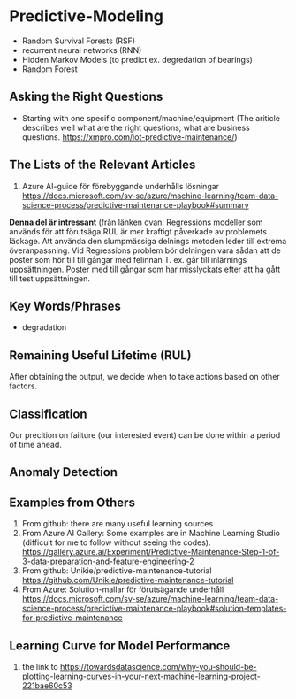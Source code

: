 # Predictive-Modeling

- Random Survival Forests (RSF) 
- recurrent neural networks (RNN)
- Hidden Markov Models (to predict ex. degredation of bearings)
- Random Forest

## Asking the Right Questions

- Starting with one specific component/machine/equipment  (The ariticle describes well what are the right questions, what are business questions. https://xmpro.com/iot-predictive-maintenance/)

## The Lists of the Relevant Articles

1. Azure AI-guide för förebyggande underhålls lösningar
https://docs.microsoft.com/sv-se/azure/machine-learning/team-data-science-process/predictive-maintenance-playbook#summary

**Denna del är intressant** (från länken ovan:
Regressions modeller som används för att förutsäga RUL är mer kraftigt påverkade av problemets läckage. Att använda den slumpmässiga delnings metoden leder till extrema överanpassning. Vid Regressions problem bör delningen vara sådan att de poster som hör till till gångar med felinnan T. ex. går till inlärnings uppsättningen. Poster med till gångar som har misslyckats efter att ha gått till test uppsättningen.

## Key Words/Phrases
- degradation

## Remaining Useful Lifetime (RUL)
After obtaining the output, we decide when to take actions based on other factors. 

## Classification
Our precition on failture (our interested event) can be done within a period of time ahead.

## Anomaly Detection

## Examples from Others

1. From github: there are many useful learning sources
2. From Azure AI Gallery: Some examples are in Machine Learning Studio (difficult for me to follow without seeing the codes).
https://gallery.azure.ai/Experiment/Predictive-Maintenance-Step-1-of-3-data-preparation-and-feature-engineering-2
3. From github: Unikie/predictive-maintenance-tutorial   https://github.com/Unikie/predictive-maintenance-tutorial
4. From Azure: Solution-mallar för förutsägande underhåll  
https://docs.microsoft.com/sv-se/azure/machine-learning/team-data-science-process/predictive-maintenance-playbook#solution-templates-for-predictive-maintenance

## Learning Curve for Model Performance 
1. the link to https://towardsdatascience.com/why-you-should-be-plotting-learning-curves-in-your-next-machine-learning-project-221bae60c53
